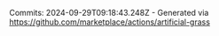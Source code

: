 Commits: 2024-09-29T09:18:43.248Z - Generated via https://github.com/marketplace/actions/artificial-grass
<br>
